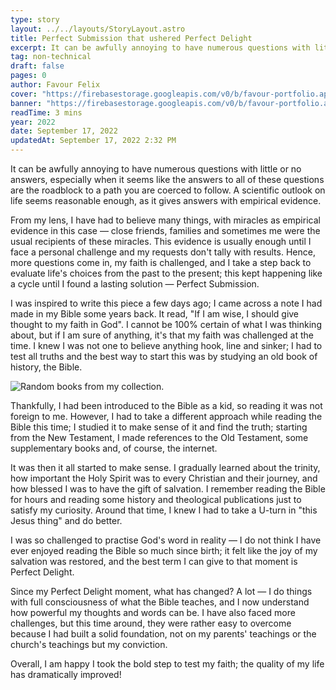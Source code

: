 ```yaml
---
type: story
layout: ../../layouts/StoryLayout.astro
title: Perfect Submission that ushered Perfect Delight
excerpt: It can be awfully annoying to have numerous questions with little or no answers, especially when it seems like the answers to all of these questions are the roadblock to a path you are coerced to follow.
tag: non-technical
draft: false
pages: 0
author: Favour Felix
cover: "https://firebasestorage.googleapis.com/v0/b/favour-portfolio.appspot.com/o/stories%2Fps-1.webp?alt=media&token=4b13a8d4-5277-4fc6-bbd0-66d22adec000"
banner: "https://firebasestorage.googleapis.com/v0/b/favour-portfolio.appspot.com/o/stories%2Fps-banner.png?alt=media&token=a4711ebb-7f44-4b18-b61f-5d87470ee58a"
readTime: 3 mins
year: 2022
date: September 17, 2022
updatedAt: September 17, 2022 2:32 PM
---
```


It can be awfully annoying to have numerous questions with little or no answers, especially when it seems like the answers to all of these questions are the roadblock to a path you are coerced to follow. A scientific outlook on life seems reasonable enough, as it gives answers with empirical evidence.

From my lens, I have had to believe many things, with miracles as empirical evidence in this case — close friends, families and sometimes me were the usual recipients of these miracles. This evidence is usually enough until I face a personal challenge and my requests don't tally with results. Hence, more questions come in, my faith is challenged, and I take a step back to evaluate life's choices from the past to the present; this kept happening like a cycle until I found a lasting solution — Perfect Submission.

I was inspired to write this piece a few days ago; I came across a note I had made in my Bible some years back. It read, "If I am wise, I should give thought to my faith in God". I cannot be 100% certain of what I was thinking about, but if I am sure of anything, it's that my faith was challenged at the time. I knew I was not one to believe anything hook, line and sinker; I had to test all truths and the best way to start this was by studying an old book of history, the Bible.

![Random books from my collection.](https://firebasestorage.googleapis.com/v0/b/favour-portfolio.appspot.com/o/stories%2Fps-2.webp?alt=media&token=299f27fd-b54b-4aec-9080-1cfee2caa45e)

Thankfully, I had been introduced to the Bible as a kid, so reading it was not foreign to me. However, I had to take a different approach while reading the Bible this time; I studied it to make sense of it and find the truth; starting from the New Testament, I made references to the Old Testament, some supplementary books and, of course, the internet.

It was then it all started to make sense. I gradually learned about the trinity, how important the Holy Spirit was to every Christian and their journey, and how blessed I was to have the gift of salvation. I remember reading the Bible for hours and reading some history and theological publications just to satisfy my curiosity. Around that time, I knew I had to take a U-turn in "this Jesus thing" and do better.

I was so challenged to practise God's word in reality — I do not think I have ever enjoyed reading the Bible so much since birth; it felt like the joy of my salvation was restored, and the best term I can give to that moment is Perfect Delight.

Since my Perfect Delight moment, what has changed? A lot — I do things with full consciousness of what the Bible teaches, and I now understand how powerful my thoughts and words can be. I have also faced more challenges, but this time around, they were rather easy to overcome because I had built a solid foundation, not on my parents' teachings or the church's teachings but my conviction.

Overall, I am happy I took the bold step to test my faith; the quality of my life has dramatically improved!
